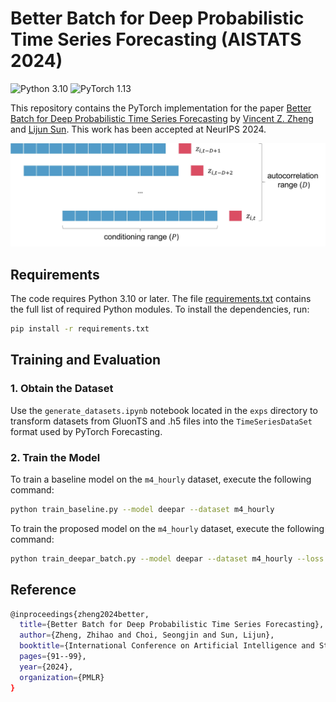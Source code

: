# Better Batch for Deep Probabilistic Time Series Forecasting (AISTATS 2024)
![Python 3.10](https://img.shields.io/badge/python-3.10-green.svg?style=plastic)
![PyTorch 1.13](https://img.shields.io/badge/PyTorch%20-%23EE4C2C.svg?style=plastic)

This repository contains the PyTorch implementation for the paper
[Better Batch for Deep Probabilistic Time Series Forecasting](https://proceedings.mlr.press/v238/zheng24a/zheng24a.pdf) by [Vincent Z. Zheng](https://vincent-zheng.com/) and [Lijun Sun](https://lijunsun.github.io/). This work has been accepted at NeurIPS 2024.

<p align="center">
  <img width="600" src="imgs/minibatch_new.jpg">
</p>

## Requirements

The code requires Python 3.10 or later. The file [requirements.txt](requirements.txt) contains the full list of required Python modules. To install the dependencies, run:

```bash
pip install -r requirements.txt
```

## Training and Evaluation

### 1. Obtain the Dataset

Use the `generate_datasets.ipynb` notebook located in the `exps` directory to transform datasets from GluonTS and .h5 files into the `TimeSeriesDataSet` format used by PyTorch Forecasting.

### 2. Train the Model

To train a baseline model on the `m4_hourly` dataset, execute the following command:

```bash
python train_baseline.py --model deepar --dataset m4_hourly
```

To train the proposed model on the `m4_hourly` dataset, execute the following command:

```bash
python train_deepar_batch.py --model deepar --dataset m4_hourly --loss kernel --num_mixture 4
```

## Reference
```bash
@inproceedings{zheng2024better,
  title={Better Batch for Deep Probabilistic Time Series Forecasting},
  author={Zheng, Zhihao and Choi, Seongjin and Sun, Lijun},
  booktitle={International Conference on Artificial Intelligence and Statistics},
  pages={91--99},
  year={2024},
  organization={PMLR}
}
```
